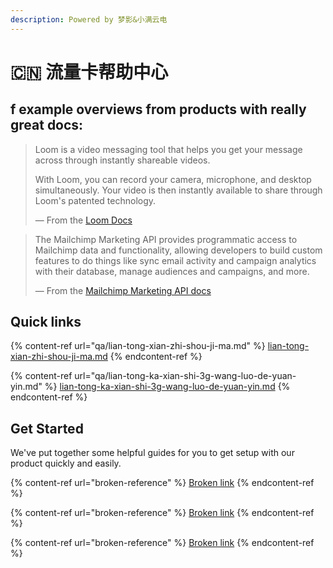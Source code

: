 ```yaml
---
description: Powered by 梦影&小满云电
---
```


# 🇨🇳 流量卡帮助中心



##

##

##

##

##

##

##

##

##

##

##

##

##

##

##

##

##

##

##

##

##

##

## f example overviews from products with really great docs:

> Loom is a video messaging tool that helps you get your message across through instantly shareable videos.
>
> With Loom, you can record your camera, microphone, and desktop simultaneously. Your video is then instantly available to share through Loom's patented technology.
>
> — From the [Loom Docs](https://support.loom.com/hc/en-us/articles/360002158057-What-is-Loom-)

> The Mailchimp Marketing API provides programmatic access to Mailchimp data and functionality, allowing developers to build custom features to do things like sync email activity and campaign analytics with their database, manage audiences and campaigns, and more.
>
> — From the [Mailchimp Marketing API docs](https://mailchimp.com/developer/marketing/docs/fundamentals/)

## Quick links

{% content-ref url="qa/lian-tong-xian-zhi-shou-ji-ma.md" %}
[lian-tong-xian-zhi-shou-ji-ma.md](qa/lian-tong-xian-zhi-shou-ji-ma.md)
{% endcontent-ref %}

{% content-ref url="qa/lian-tong-ka-xian-shi-3g-wang-luo-de-yuan-yin.md" %}
[lian-tong-ka-xian-shi-3g-wang-luo-de-yuan-yin.md](qa/lian-tong-ka-xian-shi-3g-wang-luo-de-yuan-yin.md)
{% endcontent-ref %}

## Get Started

We've put together some helpful guides for you to get setup with our product quickly and easily.

{% content-ref url="broken-reference" %}
[Broken link](broken-reference)
{% endcontent-ref %}

{% content-ref url="broken-reference" %}
[Broken link](broken-reference)
{% endcontent-ref %}

{% content-ref url="broken-reference" %}
[Broken link](broken-reference)
{% endcontent-ref %}
